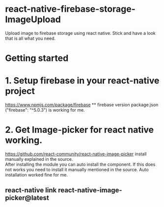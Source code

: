 # react-native-firebase-storage-ImageUpload
Upload image to firebase storage using react native. Stick and have a look that is all what you need. 
<br>
# Getting started <br> 
# 1. Setup firebase in your react-native project <br> 
  https://www.npmjs.com/package/firebase
  ** firebase version package.json ("firebase": "^5.0.3") is working for me.

# 2. Get Image-picker for react native working. <br> 
  https://github.com/react-community/react-native-image-picker
  install manually explained in the source. <br>
  After installing the module you can auto install the component. If this does not works you need to install it manually mentioned in the   source. Auto installation worked fine for me.
  ## react-native link react-native-image-picker@latest
  
